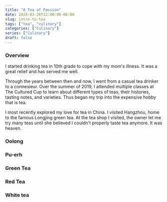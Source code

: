 ```yaml
---
title: "A Tea of Passion"
date: 2020-03-26T12:00:00-06:00
slug: intro-to-tea 
tags: ["tea", "culinary"]
categories: ["Culinary"]
series: ["Culinary"]
draft: false
---
```


### Overview

I started drinking tea in 10th grade to cope with my mom's illness. It was a great relief and has served me well.

Through the years between then and now, I went from a casual tea drinker to a connesieur. Over the summer of 2019, I attended multiple classes at The Cultured Cup to learn about different types of teas, their histories, tasting notes, and varieties. Thus began my trip into the expensive hobby that is tea.

I most recently explored my love for tea in China. I visited Hangzhou, home to the famous Longjing green tea. At the tea shop I visited, the owner let me try many teas until she believed I couldn't properly taste tea anymore. It was heaven. 

### Oolong

### Pu-erh

### Green Tea

### Red Tea

### White tea
